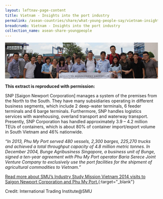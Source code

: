 ```yaml
---
layout: leftnav-page-content
title: Vietnam - Insights into the port industry
permalink: /asean-countries/share/what-young-people-say/vietnam-insights-port-industry/
breadcrumb: Vietnam - Insights into the port industry
collection_name: asean-share-youngpeople
---
```


<img src="\images\asean-youngpeople\Vietnam-insights-port-industry.jpg" alt="Vietnam insights port industry banner" style="width:800px;" />

**This extract is reproduced with permission:**

SNP [Saigon Newport Corporation] manages a system of the premises from the North to the South. They have many subsidiaries operating in different business segments, which include 2 deep-water terminals, 6 feeder terminals and 6 barge terminals. Furthermore, SNP handles logistics services with warehousing, overland transport and waterway transport. Presently, SNP Corporation has handled approximately 3.9 – 4.2 million TEUs of containers, which is about 80% of container import/export volume in South Vietnam and 46% nationwide.

*“In 2013, Phu My Port served 480 vessels, 2,300 barges, 225,270 trucks and achieved a total throughput capacity of 4.8 million metric tonnes. In December 2004, Bunge Agribusiness Singapore, a business unit of Bunge, signed a ten-year agreement with Phu My Port operator Baria Serece Joint Venture Company to exclusively use the port facilities for the shipment of agricultural commodities to Vietnam.”*

[Read more about SMU’s Industry Study Mission Vietnam 2014 visits to Saigon Newport Corporation and Phu My Port.](http://www.eyeonasia.sg/wp-content/uploads/2017/12/ISM-Vietnam_compressed.pdf){:target="_blank"}

Credit: International Trading Institute@SMU

